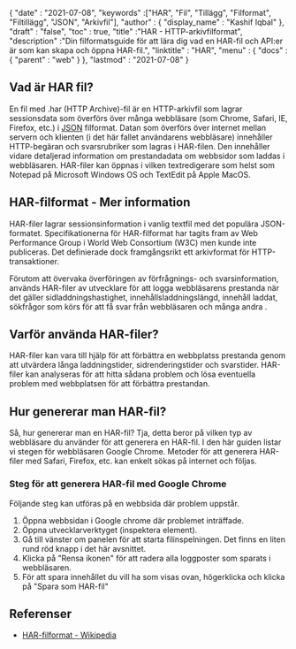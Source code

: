 {
  "date" : "2021-07-08",
  "keywords" :["HAR", "Fil", "Tillägg", "Filformat", "Filtillägg", "JSON", "Arkivfil"],
  "author" : {
    "display_name" : "Kashif Iqbal"
},
  "draft" : "false",
  "toc" : true,
  "title" :"HAR - HTTP-arkivfilformat",
  "description" :"Din filformatsguide för att lära dig vad en HAR-fil och API:er är som kan skapa och öppna HAR-fil.",
  "linktitle" : "HAR",
  "menu" : {
    "docs" : {
      "parent" : "web"
}
},
  "lastmod" : "2021-07-08"
}

## Vad är HAR fil?

En fil med .har (HTTP Archive)-fil är en HTTP-arkivfil som lagrar sessionsdata som överförs över många webbläsare (som Chrome, Safari, IE, Firefox, etc.) i [JSON](/sv/web/json/) filformat. Datan som överförs över internet mellan servern och klienten (i det här fallet användarens webbläsare) innehåller HTTP-begäran och svarsrubriker som lagras i HAR-filen. Den innehåller vidare detaljerad information om prestandadata om webbsidor som laddas i webbläsaren. HAR-filer kan öppnas i vilken textredigerare som helst som Notepad på Microsoft Windows OS och TextEdit på Apple MacOS.

## HAR-filformat - Mer information

HAR-filer lagrar sessionsinformation i vanlig textfil med det populära JSON-formatet. Specifikationerna för HAR-filformat har tagits fram av Web Performance Group i World Web Consortium (W3C) men kunde inte publiceras. Det definierade dock framgångsrikt ett arkivformat för HTTP-transaktioner.

Förutom att övervaka överföringen av förfrågnings- och svarsinformation, används HAR-filer av utvecklare för att logga webbläsarens prestanda när det gäller sidladdningshastighet, innehållsladdningslängd, innehåll laddat, sökfrågor som körs för att få svar från webbläsaren och många andra .

## Varför använda HAR-filer?

HAR-filer kan vara till hjälp för att förbättra en webbplatss prestanda genom att utvärdera långa laddningstider, sidrenderingstider och svarstider. HAR-filer kan analyseras för att hitta sådana problem och lösa eventuella problem med webbplatsen för att förbättra prestandan.

## Hur genererar man HAR-fil?

Så, hur genererar man en HAR-fil? Tja, detta beror på vilken typ av webbläsare du använder för att generera en HAR-fil. I den här guiden listar vi stegen för webbläsaren Google Chrome. Metoder för att generera HAR-filer med Safari, Firefox, etc. kan enkelt sökas på internet och följas.

### Steg för att generera HAR-fil med Google Chrome

Följande steg kan utföras på en webbsida där problem uppstår.

1. Öppna webbsidan i Google chrome där problemet inträffade.
1. Öppna utvecklarverktyget (inspektera element).
1. Gå till vänster om panelen för att starta filinspelningen. Det finns en liten rund röd knapp i det här avsnittet.
1. Klicka på "Rensa ikonen" för att radera alla loggposter som sparats i webbläsaren.
1. För att spara innehållet du vill ha som visas ovan, högerklicka och klicka på "Spara som HAR-fil"

## Referenser

* [HAR-filformat - Wikipedia](https://en.wikipedia.org/wiki/HAR_(file_format))
